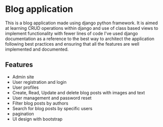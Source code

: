# Blog application
This is a blog application made using django python framework. It is aimed at learning CRUD operations within django and use of class based views to implement functionality with fewer lines of code
I've used django documentation as a reference to the best way to architect the application following best practices and ensuring that all the features are well implemented and documented.
## Features
- Admin site
- User registration and login
- User profiles
- Create, Read, Update and delete blog posts with images and text
- User management and password reset
- Filter blog posts by authors
- Search for blog posts by specific users
- pagination
- UI design with bootstrap
